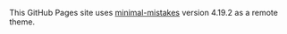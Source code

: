 This GitHub Pages site uses [minimal-mistakes](https://github.com/mmistakes/minimal-mistakes) version 4.19.2 as a remote theme.
